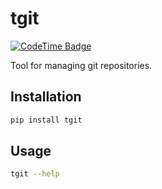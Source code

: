 # tgit

[![CodeTime Badge](https://img.shields.io/endpoint?style=social&color=222&url=https%3A%2F%2Fapi.codetime.dev%2Fshield%3Fid%3D2%26project%3Dtgit%26in=0)](https://codetime.dev)

Tool for managing git repositories.

## Installation

```bash
pip install tgit
```

## Usage

```bash
tgit --help
```
